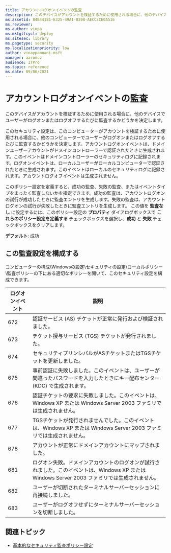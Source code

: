 ```yaml
---
title: アカウントログオンイベントの監査
description: このデバイスがアカウントを検証するために使用される場合に、他のデバイスでユーザーがログオンまたはログオフするたびに監査するかどうかを決定します。
ms.assetid: 84B44181-E325-49A1-8398-AECC3CE0A516
ms.reviewer:
ms.author: vinpa
ms.mktglfcycl: deploy
ms.sitesec: library
ms.pagetype: security
ms.localizationpriority: low
author: vinaypamnani-msft
manager: aaroncz
audience: ITPro
ms.topic: reference
ms.date: 09/06/2021
---
```


# アカウントログオンイベントの監査

このデバイスがアカウントを検証するために使用される場合に、他のデバイスでユーザーがログオンまたはログオフするたびに監査するかどうかを決定します。

このセキュリティ設定は、このコンピューターがアカウントを検証するために使用される場合に、他のコンピューターでユーザーがログオンまたはログオフするたびに監査するかどうかを決定します。アカウントログオンイベントは、ドメインユーザーアカウントがドメインコントローラーで認証されたときに生成されます。このイベントはドメインコントローラーのセキュリティログに記録されます。ログオンイベントは、ローカルユーザーがローカルコンピューターで認証されたときに生成されます。このイベントはローカルのセキュリティログに記録されます。アカウントログオフイベントは生成されません。

このポリシー設定を定義すると、成功の監査、失敗の監査、またはイベントタイプをまったく監査しないかを指定できます。成功の監査は、アカウントログオンの試行が成功したときに監査エントリを生成します。失敗の監査は、アカウントログオンの試行が失敗したときに監査エントリを生成します。
この値を **監査なし** に設定するには、このポリシー設定の **プロパティ** ダイアログボックスで **これらのポリシー設定を定義する** チェックボックスを選択し、**成功** と **失敗** チェックボックスをクリアします。

**デフォルト**: 成功

## この監査設定を構成する

コンピューターの構成\\Windowsの設定\\セキュリティの設定\\ローカルポリシー\\監査ポリシーの下にある適切なポリシーを開いて、このセキュリティ設定を構成できます。

| ログオンイベント | 説明                                                                                                                          |
|------------------|--------------------------------------------------------------------------------------------------------------------------------|
| 672              | 認証サービス (AS) チケットが正常に発行および検証されました。                                                                 |
| 673              | チケット授与サービス (TGS) チケットが発行されました。                                                                         |
| 674              | セキュリティプリンシパルがASチケットまたはTGSチケットを更新しました。                                                        |
| 675              | 事前認証に失敗しました。このイベントは、ユーザーが間違ったパスワードを入力したときにキー配布センター (KDC) で生成されます。   |
| 676              | 認証チケットの要求に失敗しました。このイベントは、Windows XP または Windows Server 2003 ファミリでは生成されません。          |
| 677              | TGSチケットが発行されませんでした。このイベントは、Windows XP または Windows Server 2003 ファミリでは生成されません。          |
| 678              | アカウントが正常にドメインアカウントにマップされました。                                                                      |
| 681              | ログオン失敗。ドメインアカウントのログオンが試行されました。このイベントは、Windows XP または Windows Server 2003 ファミリでは生成されません。 |
| 682              | ユーザーが切断されたターミナルサーバーセッションに再接続しました。                                                            |
| 683              | ユーザーがログオフせずにターミナルサーバーセッションを切断しました。                                                           |

## 関連トピック

- [基本的なセキュリティ監査ポリシー設定](basic-security-audit-policy-settings.md)
